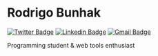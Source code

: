 # Rodrigo Bunhak

[![Twitter Badge](https://img.shields.io/badge/-@rodrigobunhak-1f5aad?style=flat-square&labelColor=1f5aad&logo=twitter&logoColor=white&link=https://twitter.com/rodrigobunhak)](https://twitter.com/rodrigobunhak)
[![Linkedin Badge](https://img.shields.io/badge/-Rodrigo%20Bunhak-1f5aad?style=flat-square&logo=Linkedin&logoColor=white&link=https://www.linkedin.com/in/rodrigo-bunhak/)](https://www.linkedin.com/in/rodrigo-bunhak/) 
[![Gmail Badge](https://img.shields.io/badge/-rodrigo.bunhak@gmail.com-1f5aad?style=flat-square&logo=Gmail&logoColor=white&link=mailto:rodrigo.bunhak@gmail.com)](mailto:rodrigo.bunhak@gmail.com)

Programming student & web tools enthusiast
